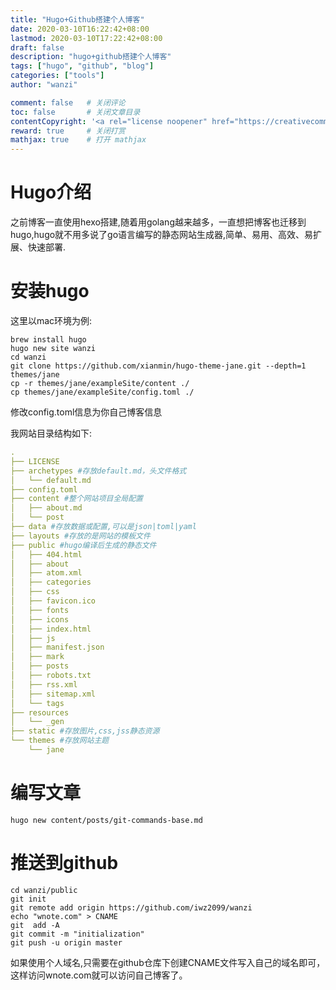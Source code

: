 ```yaml
---
title: "Hugo+Github搭建个人博客"
date: 2020-03-10T16:22:42+08:00
lastmod: 2020-03-10T17:22:42+08:00
draft: false
description: "hugo+github搭建个人博客"
tags: ["hugo", "github", "blog"]
categories: ["tools"]              
author: "wanzi"                 

comment: false   # 关闭评论
toc: false       # 关闭文章目录
contentCopyright: '<a rel="license noopener" href="https://creativecommons.org/licenses/by-nc-nd/4.0/" target="_blank">CC BY-NC-ND 4.0</a>'
reward: true	 # 关闭打赏
mathjax: true    # 打开 mathjax
---
```

# Hugo介绍

之前博客一直使用hexo搭建,随着用golang越来越多，一直想把博客也迁移到hugo,hugo就不用多说了go语言编写的静态网站生成器,简单、易用、高效、易扩展、快速部署.

# 安装hugo

这里以mac环境为例:
```shell
brew install hugo
hugo new site wanzi
cd wanzi
git clone https://github.com/xianmin/hugo-theme-jane.git --depth=1 themes/jane
cp -r themes/jane/exampleSite/content ./
cp themes/jane/exampleSite/config.toml ./
```
修改config.toml信息为你自己博客信息

我网站目录结构如下:
```yaml
.
├── LICENSE
├── archetypes #存放default.md，头文件格式
│   └── default.md
├── config.toml
├── content #整个网站项目全局配置
│   ├── about.md
│   └── post
├── data #存放数据或配置,可以是json|toml|yaml
├── layouts #存放的是网站的模板文件
├── public #hugo编译后生成的静态文件
│   ├── 404.html
│   ├── about
│   ├── atom.xml
│   ├── categories
│   ├── css
│   ├── favicon.ico
│   ├── fonts
│   ├── icons
│   ├── index.html
│   ├── js
│   ├── manifest.json
│   ├── mark
│   ├── posts
│   ├── robots.txt
│   ├── rss.xml
│   ├── sitemap.xml
│   └── tags
├── resources
│   └── _gen
├── static #存放图片,css,jss静态资源
└── themes #存放网站主题
    └── jane
```

# 编写文章
```shell
hugo new content/posts/git-commands-base.md
```

# 推送到github

```shell
cd wanzi/public
git init 
git remote add origin https://github.com/iwz2099/wanzi
echo "wnote.com" > CNAME
git  add -A
git commit -m "initialization"
git push -u origin master
```
如果使用个人域名,只需要在github仓库下创建CNAME文件写入自己的域名即可，这样访问wnote.com就可以访问自己博客了。

